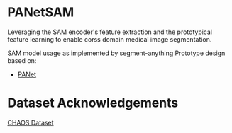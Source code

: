 # PANetSAM

Leveraging the SAM encoder's feature extraction and the prototypical feature learning to enable corss domain medical image segmentation.

SAM model usage as implemented by segment-anything 
Prototype design based on:
- [PANet](https://github.com/kaixin96/PANet)

# Dataset Acknowledgements
[CHAOS Dataset](https://chaos.grand-challenge.org/Publications/)
